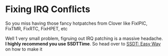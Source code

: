 # Fixing IRQ Conflicts

So you miss having those fancy hotpatches from Clover like FixIPIC, FixTMR, FixRTC, FixHPET, etc

Well 1 very small problem, figruing out IRQ patching is a massive headache. **I highly recommend you use SSDTTime**. So head over to [SSDT: Easy Way]() on how to make it
